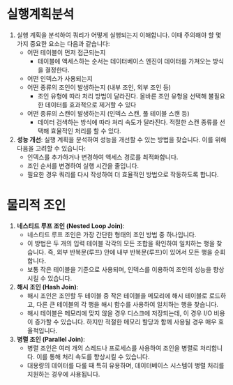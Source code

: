 # 실행계획분석
1. 실행 계획을 분석하여 쿼리가 어떻게 실행되는지 이해합니다. 이때 주의해야 할 몇 가지 중요한 요소는 다음과 같습니다:
    - 어떤 테이블이 먼저 접근되는지
        - 테이블에 액세스하는 순서는 데이터베이스 엔진이 데이터를 가져오는 방식을 결정한다.
    - 어떤 인덱스가 사용되는지
    - 어떤 종류의 조인이 발생하는지 (내부 조인, 외부 조인 등)
        - 조인 유형에 따라 처리 방법이 달라진다. 올바른 조인 유형을 선택해 불필요한 데이터를 효과적으로 제거할 수 있다
    - 어떤 종류의 스캔이 발생하는지 (인덱스 스캔, 풀 테이블 스캔 등)
        - 데이터 검색하는 방식에 따라 처리 속도가 달라진다. 적절한 스캔 종류를 선택해 효율적인 처리를 할 수 있다.
2. **성능 개선**: 실행 계획을 분석하여 성능을 개선할 수 있는 방법을 찾습니다. 이를 위해 다음을 고려할 수 있습니다:
    - 인덱스를 추가하거나 변경하여 액세스 경로를 최적화합니다.
    - 조인 순서를 변경하여 실행 시간을 줄입니다.
    - 필요한 경우 쿼리를 다시 작성하여 더 효율적인 방법으로 작동하도록 합니다.

# 물리적 조인
1. **네스티드 루프 조인 (Nested Loop Join)**:
    - 네스티드 루프 조인은 가장 간단한 형태의 조인 방법 중 하나입니다. 
    - 이 방법은 두 개의 입력 테이블 각각의 모든 조합을 확인하여 일치하는 행을 찾습니다. 즉, 외부 반복문(루프) 안에 내부 반복문(루프)이 있어서 모든 행을 순회합니다.
    - 보통 작은 테이블을 기준으로 사용되며, 인덱스를 이용하여 조인의 성능을 향상시킬 수 있습니다.
2. **해시 조인 (Hash Join)**:
    - 해시 조인은 조인할 두 테이블 중 작은 테이블을 메모리에 해시 테이블로 로드하고, 다른 큰 테이블의 각 행을 해시 함수를 사용하여 일치하는 행을 찾습니다.
    - 해시 테이블은 메모리에 맞지 않을 경우 디스크에 저장되는데, 이 경우 I/O 비용이 증가할 수 있습니다. 하지만 적절한 메모리 할당과 함께 사용될 경우 매우 효율적입니다.
3. **병렬 조인 (Parallel Join)**:
    - 병렬 조인은 여러 개의 스레드나 프로세스를 사용하여 조인을 병렬로 처리합니다. 이를 통해 처리 속도를 향상시킬 수 있습니다.
    - 대용량의 데이터를 다룰 때 특히 유용하며, 데이터베이스 시스템이 병렬 처리를 지원하는 경우에 사용됩니다.